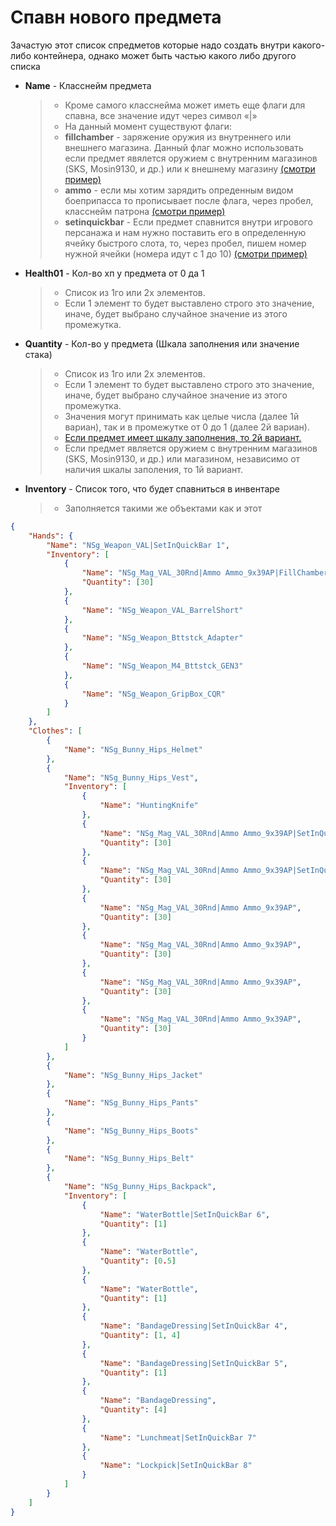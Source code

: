 # Спавн нового предмета

Зачастую этот список спредметов которые надо создать внутри какого-либо контейнера, однако может быть частью какого либо другого списка

+ __Name__ - Класснейм предмета
    >
    > + Кроме самого класснейма может иметь еще флаги для спавна, все значение идут через символ «|»
    > + На данный момент существуют флаги:
    > + __fillchamber__ - заряжение оружия из внутреннего или внешнего магазина. Данный флаг можно использовать если предмет явялется оружием с внутренним магазинов (SKS, Mosin9130, и др.) или к внешнему магазину [(смотри пример)](https://github.com/HunKloud/NewStory-DayZ-Doc/blob/main/Server/profiles/NewStory/Configurations/RelogBanOnPositions/ItemWithAttachment/demo1.json)
    > + __ammo__ - если мы хотим зарядить опреденным видом боеприпасса то прописывает после флага, через пробел, класснейм патрона [(смотри пример)](https://github.com/HunKloud/NewStory-DayZ-Doc/blob/main/Server/profiles/NewStory/Configurations/RelogBanOnPositions/ItemWithAttachment/demo2.json)
    > + __setinquickbar__ - Если предмет спавнится внутри игрового персанажа и нам нужно поставить его в определенную ячейку быстрого слота, то, через пробел, пишем номер нужной ячейки (номера идут с 1 до 10) [(смотри пример)](https://github.com/HunKloud/NewStory-DayZ-Doc/blob/main/Server/profiles/NewStory/Configurations/RelogBanOnPositions/ItemWithAttachment/demo3.json)
    >
+ __Health01__ - Кол-во хп у предмета от 0 да 1
    >
    > + Список из 1го или 2х элементов.
    > + Если 1 элемент то будет выставлено строго это значение, иначе, будет выбрано случайное значение из этого промежутка.
    >
+ __Quantity__ - Кол-во у предмета (Шкала заполнения или значение стака)
    >
    > + Список из 1го или 2х элементов.
    > + Если 1 элемент то будет выставлено строго это значение, иначе, будет выбрано случайное значение из этого промежутка.
    > + Значения могут принимать как целые числа (далее 1й вариан), так и в промежутке от 0 до 1 (далее 2й вариан).
    > + [Если предмет имеет шкалу заполнения, то 2й вариант.](https://ibb.co/0212X0j)
    > + Если предмет является оружием с внутренним магазинов (SKS, Mosin9130, и др.) или магазином, независимо от наличия шкалы заполения, то 1й вариант.
    >
+ __Inventory__ - Список того, что будет спавниться в инвентаре
    >
    > + Заполняется такими же объектами как и этот
    >

```json
{
    "Hands": {
        "Name": "NSg_Weapon_VAL|SetInQuickBar 1",
        "Inventory": [
            {
                "Name": "NSg_Mag_VAL_30Rnd|Ammo Ammo_9x39AP|FillChamber",
                "Quantity": [30]
            },
            {
                "Name": "NSg_Weapon_VAL_BarrelShort"
            },
            {
                "Name": "NSg_Weapon_Bttstck_Adapter"
            },
            {
                "Name": "NSg_Weapon_M4_Bttstck_GEN3"
            },
            {
                "Name": "NSg_Weapon_GripBox_CQR"
            }
        ]
    },
    "Clothes": [
        {
            "Name": "NSg_Bunny_Hips_Helmet"
        },
        {
            "Name": "NSg_Bunny_Hips_Vest",
            "Inventory": [
                {
                    "Name": "HuntingKnife"
                },
                {
                    "Name": "NSg_Mag_VAL_30Rnd|Ammo Ammo_9x39AP|SetInQuickBar 2",
                    "Quantity": [30]
                },
                {
                    "Name": "NSg_Mag_VAL_30Rnd|Ammo Ammo_9x39AP|SetInQuickBar 3",
                    "Quantity": [30]
                },
                {
                    "Name": "NSg_Mag_VAL_30Rnd|Ammo Ammo_9x39AP",
                    "Quantity": [30]
                },
                {
                    "Name": "NSg_Mag_VAL_30Rnd|Ammo Ammo_9x39AP",
                    "Quantity": [30]
                },
                {
                    "Name": "NSg_Mag_VAL_30Rnd|Ammo Ammo_9x39AP",
                    "Quantity": [30]
                },
                {
                    "Name": "NSg_Mag_VAL_30Rnd|Ammo Ammo_9x39AP",
                    "Quantity": [30]
                }
            ]
        },
        {
            "Name": "NSg_Bunny_Hips_Jacket"
        },
        {
            "Name": "NSg_Bunny_Hips_Pants"
        },
        {
            "Name": "NSg_Bunny_Hips_Boots"
        },
        {
            "Name": "NSg_Bunny_Hips_Belt"
        },
        {
            "Name": "NSg_Bunny_Hips_Backpack",
            "Inventory": [
                {
                    "Name": "WaterBottle|SetInQuickBar 6",
                    "Quantity": [1]
                },
                {
                    "Name": "WaterBottle",
                    "Quantity": [0.5]
                },
                {
                    "Name": "WaterBottle",
                    "Quantity": [1]
                },
                {
                    "Name": "BandageDressing|SetInQuickBar 4",
                    "Quantity": [1, 4]
                },
                {
                    "Name": "BandageDressing|SetInQuickBar 5",
                    "Quantity": [1]
                },
                {
                    "Name": "BandageDressing",
                    "Quantity": [4]
                },
                {
                    "Name": "Lunchmeat|SetInQuickBar 7"
                },
                {
                    "Name": "Lockpick|SetInQuickBar 8"
                }
            ]
        }
    ]
}
```
